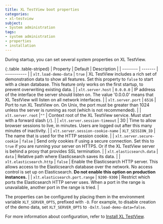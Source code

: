 ```yaml
---
title: XL TestView boot properties
categories:
- xl-testview
subject:
- System administration
tags:
- system administration
- properties
- installation
---
```


During startup, you can set several system properties on XL TestView.

{:.table .table-striped}
| Property | Default | Description |
| -------- | ------- | ----------- |
| `xlt.load-demo-data` | `true` | XL TestView includes a rich set of demonstration data to show all features. Set this property to `false` to start with a clean database. This feature only works on the first startup, to prevent overwriting existing data. |
| `xlt.server.host` | `0.0.0.0` | IP address of the interface the server should listen on. The value '0.0.0.0' means that XL TestView will listen on all network interfaces. |
| `xlt.server.port` | `6516` | Port to run XL TestView on. On Unix, the port must be greater than 1024 unless the server is running as root (which is not recommended). |
| `xlt.server.root` |`""` | Context root of the XL TestView service. Must start with a forward slash (`/`). |
| `xlt.server.session-timeout` | 30 | Time to allow browser sessions to live, in minutes. Users are logged out after this many minutes of inactivity. |
| `xlt.server.session-cookie-name` | `XLT_SESSION_ID` | The name that is used for the HTTP session cookie. |
| `xlt.server.secure-cookie` | `false` | Send only cookies if using a secure connection. Set this to `true` if you are running your server on HTTPS. Or if the XL TestView server is behind a proxy that provides SSL termination. |
| `xlt.elasticsearch.data` | `data` | Relative path where Elasticsearch saves its data. |
| `xlt.elasticsearch.http` | `false` | Enable the Elasticsearch HTTP server. This allows access to the Elasticsearch database over the network. No access control is set up on Elasticsearch. **Do not enable this option on production instances.** |
| `xlt.elasticsearch.port.range` | `9200-9300` | Restrict which ports the Elasticsearch HTTP server uses. When a port in the range is unavailable, another port in the range is tried. |

The properties can be configured by placing them in the environment variable `XLT_SERVER_OPTS`, prefixed with `-D`. For example, to disable creation of the demo data, set `XLT_SERVER_OPTS` to `-Dxlt.load-demo-data=false`.

For more information about configuration, refer to [Install XL TestView](/xl-testview/how-to/install.html).
